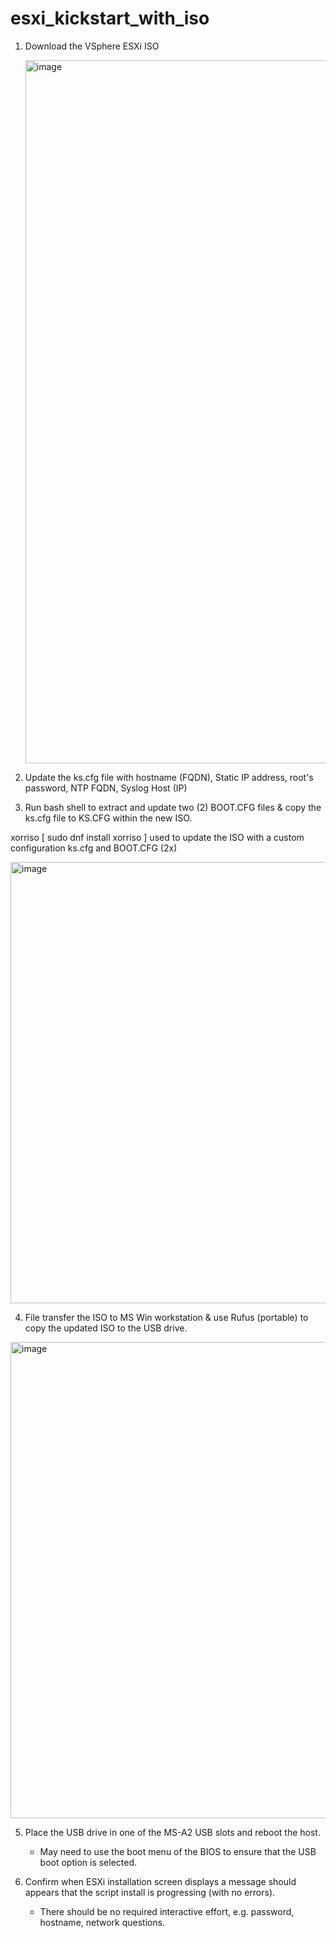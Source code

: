 # esxi_kickstart_with_iso


1) Download the VSphere ESXi ISO

   <img width="1800" height="1125" alt="image" src="https://github.com/user-attachments/assets/2646655a-9b8b-4948-a0c5-d3e42d049e45" />

2) Update the ks.cfg file with hostname (FQDN), Static IP address, root's password, NTP FQDN, Syslog Host (IP)

3) Run bash shell to extract and update two (2) BOOT.CFG files & copy the ks.cfg file to KS.CFG within the new ISO.
   
xorriso [ sudo dnf install xorriso ] used to update the ISO with a custom configuration ks.cfg and BOOT.CFG (2x)

<img width="991" height="706" alt="image" src="https://github.com/user-attachments/assets/aded6cb0-f696-4d48-9ab9-b4fd12fbffbb" />


4) File transfer the ISO to MS Win workstation & use Rufus (portable) to copy the updated ISO to the USB drive.

<img width="566" height="762" alt="image" src="https://github.com/user-attachments/assets/f3db151e-a98b-4e3a-9b73-35da80046a19" />

5) Place the USB drive in one of the MS-A2 USB slots and reboot the host.
   - May need to use the boot menu of the BIOS to ensure that the USB boot option is selected.

6) Confirm when ESXi installation screen displays a message should appears that the script install is progressing (with no errors).
   - There should be no required interactive effort, e.g. password, hostname, network questions.
